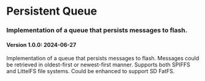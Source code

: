 # Persistent Queue
### Implementation of a queue that persists messages to flash.
#### Version 1.0.0: 2024-06-27

Implementation of a queue that persists messages to flash. Messages could be retrieved in oldest-first or newest-first manner.
Supports both SPIFFS and LittelFS file systems. Could be enhanced to support SD FatFS.
